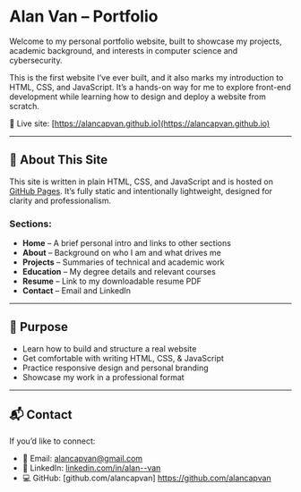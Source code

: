 # Alan Van – Portfolio

Welcome to my personal portfolio website, built to showcase my projects, academic background, and interests in computer science and cybersecurity.

This is the first website I’ve ever built, and it also marks my introduction to HTML, CSS, and JavaScript. It’s a hands-on way for me to explore front-end development while learning how to design and deploy a website from scratch.

🔗 Live site: [https://alancapvan.github.io](https://alancapvan.github.io)

---

## 📄 About This Site

This site is written in plain HTML, CSS, and JavaScript and is hosted on [GitHub Pages](https://pages.github.com). It’s fully static and intentionally lightweight, designed for clarity and professionalism.

### Sections:

- **Home** – A brief personal intro and links to other sections
- **About** – Background on who I am and what drives me
- **Projects** – Summaries of technical and academic work
- **Education** – My degree details and relevant courses
- **Resume** – Link to my downloadable resume PDF
- **Contact** – Email and LinkedIn

---

## 🎯 Purpose

- Learn how to build and structure a real website
- Get comfortable with writing HTML, CSS, & JavaScript
- Practice responsive design and personal branding
- Showcase my work in a professional format

---

## 📬 Contact

If you’d like to connect:

- 📧 Email: [alancapvan@gmail.com](mailto:alancapvan@gmail.com)
- 💼 LinkedIn: [linkedin.com/in/alan--van](https://www.linkedin.com/in/alan--van/)
- 💻 GitHub: [github.com/alancapvan] https://github.com/alancapvan
